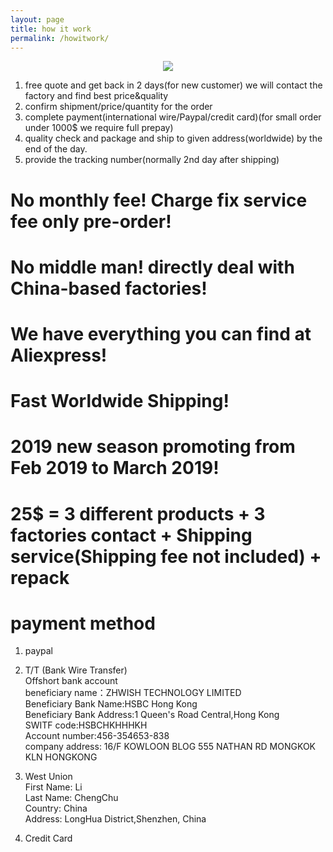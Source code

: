```yaml
---
layout: page
title: how it work
permalink: /howitwork/
---
```

<p align="center">
  <img src="{{ site.baseurl}}/images/howitwork.svg">
</p>


1. free quote and get back in 2 days(for new customer) we will contact the factory and find best price&quality
2. confirm shipment/price/quantity for the order
3. complete payment(international wire/Paypal/credit card)(for small order under 1000$ we require full prepay)
4. quality check and package and ship to given address(worldwide) by the end of the day.
5. provide the tracking number(normally 2nd day after shipping)  

# **No monthly fee! Charge fix service fee only pre-order!**  

# **No middle man! directly deal with China-based factories!**  

# **We have everything you can find at Aliexpress!**  

# **Fast Worldwide Shipping!**  

# **2019 new season promoting from Feb 2019 to March 2019!**  

# **25$ = 3 different products + 3 factories contact + Shipping service(Shipping fee not included) + repack**  

# payment method  

1. paypal

2. T/T (Bank Wire Transfer)  
Offshort bank account  
beneficiary name：ZHWISH TECHNOLOGY LIMITED  
Beneficiary Bank Name:HSBC Hong Kong  
Beneficiary Bank Address:1 Queen's Road Central,Hong Kong  
SWITF code:HSBCHKHHHKH  
Account number:456-354653-838  
company address: 16/F KOWLOON BLOG 555 NATHAN RD MONGKOK KLN HONGKONG  

3. West Union  
First Name: Li  
Last Name:  ChengChu  
Country:    China  
Address:  LongHua District,Shenzhen, China  

4. Credit Card  
